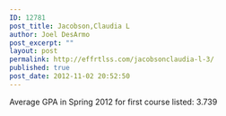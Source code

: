 ```yaml
---
ID: 12781
post_title: Jacobson,Claudia L
author: Joel DesArmo
post_excerpt: ""
layout: post
permalink: http://effrtlss.com/jacobsonclaudia-l-3/
published: true
post_date: 2012-11-02 20:52:50
---
```

<p>Average GPA in Spring 2012 for first course listed: 3.739</p>